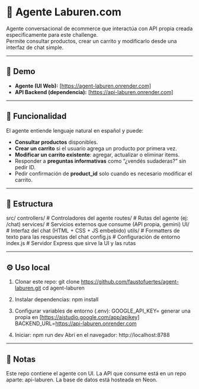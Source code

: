 # 🤖 Agente Laburen.com
Agente conversacional de ecommerce que interactúa con API propia creada especificamente para este challenge.  
Permite consultar productos, crear un carrito y modificarlo desde una interfaz de chat simple.

---

## 🚀 Demo
- **Agente (UI Web):** [https://agent-laburen.onrender.com]
- **API Backend (dependencia):** [https://api-laburen.onrender.com]

---

## 🧩 Funcionalidad
El agente entiende lenguaje natural en español y puede:

- **Consultar productos** disponibles.  
- **Crear un carrito** si el usuario agrega un producto por primera vez.  
- **Modificar un carrito existente**: agregar, actualizar o eliminar items.  
- Responder a **preguntas informativas** como “¿vendés sudaderas?” sin pedir ID.  
- Pedir confirmación de **product_id** solo cuando es necesario modificar el carrito.  

---

## 📂 Estructura
src/
    controllers/ # Controladores del agente
    routes/      # Rutas del agente (ej: /chat)
    services/    # Servicios externos que consume (API propia, gemini)
    UI/          # Interfaz del chat (HTML + CSS + JS embebido)
    utils/       # Formatters de texto para las respuestas del chat
    config.js    # Configuración de entorno
    index.js     # Servidor Express que sirve la UI y las rutas


---

## ⚙️ Uso local
1. Clonar este repo:
   git clone https://github.com/faustofuertes/agent-laburen.git
   cd agent-laburen

2. Instalar dependencias:
   npm install

3. Configurar variables de entorno (.env):
  GOOGLE_API_KEY= generar una propia en [https://aistudio.google.com/app/apikey]
  BACKEND_URL=https://api-laburen.onrender.com

4. Iniciar:
   npm run dev
   Abrí en el navegador: http://localhost:8788

---

## 📝 Notas
Este repo contiene el agente con UI.
La API que consume está en un repo aparte: api-laburen.
La base de datos está hosteada en Neon.